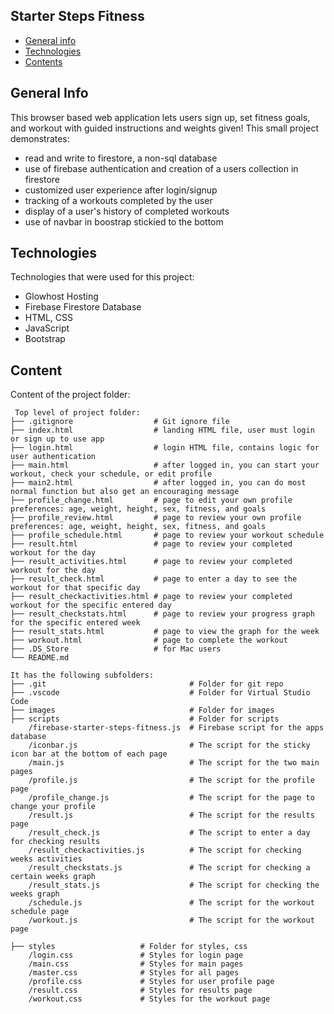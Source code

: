 ## Starter Steps Fitness
* [General info](#general-info)
* [Technologies](#technologies)
* [Contents](#content)

## General Info
This browser based web application lets users sign up, set fitness goals, and workout with guided instructions and weights given!
This small project demonstrates:
* read and write to firestore, a non-sql database
* use of firebase authentication and creation of a users collection in firestore
* customized user experience after login/signup
* tracking of a workouts completed by the user
* display of a user's history of completed workouts
* use of navbar in boostrap stickied to the bottom

	
## Technologies
Technologies that were used for this project:
* Glowhost Hosting
* Firebase Firestore Database
* HTML, CSS
* JavaScript
* Bootstrap 
	
## Content
Content of the project folder:

```
 Top level of project folder: 
├── .gitignore          	    # Git ignore file
├── index.html             	    # landing HTML file, user must login or sign up to use app
├── login.html               	# login HTML file, contains logic for user authentication
├── main.html                	# after logged in, you can start your workout, check your schedule, or edit profile
├── main2.html               	# after logged in, you can do most normal function but also get an encouraging message
├── profile_change.html      	# page to edit your own profile preferences: age, weight, height, sex, fitness, and goals
├── profile_review.html	 	 	# page to review your own profile preferences: age, weight, height, sex, fitness, and goals
├── profile_schedule.html	 	# page to review your workout schedule
├── result.html	 			 	# page to review your completed workout for the day
├── result_activities.html	 	# page to review your completed workout for the day
├── result_check.html	 	 	# page to enter a day to see the workout for that specific day
├── result_checkactivities.html # page to review your completed workout for the specific entered day
├── result_checkstats.html 		# page to review your progress graph for the specific entered week
├── result_stats.html 			# page to view the graph for the week
├── workout.html	 			# page to complete the workout
├── .DS_Store				 	# for Mac users
└── README.md

It has the following subfolders:
├── .git                     			# Folder for git repo
├── .vscode                  			# Folder for Virtual Studio Code
├── images                   			# Folder for images
├── scripts                  			# Folder for scripts
	/firebase-starter-steps-fitness.js	# Firebase script for the apps database
	/iconbar.js                  		# The script for the sticky icon bar at the bottom of each page
	/main.js                  			# The script for the two main pages
	/profile.js                  		# The script for the profile page
	/profile_change.js                  # The script for the page to change your profile
	/result.js                  		# The script for the results page
	/result_check.js                  	# The script to enter a day for checking results
	/result_checkactivities.js          # The script for checking weeks activities
	/result_checkstats.js               # The script for checking a certain weeks graph
	/result_stats.js                  	# The script for checking the weeks graph
	/schedule.js                  		# The script for the workout schedule page
	/workout.js                  		# The script for the workout page
	
├── styles                   # Folder for styles, css
	/login.css				 # Styles for login page
	/main.css				 # Styles for main pages
	/master.css				 # Styles for all pages
	/profile.css			 # Styles for user profile page
	/result.css				 # Styles for results page
	/workout.css			 # Styles for the workout page


```


